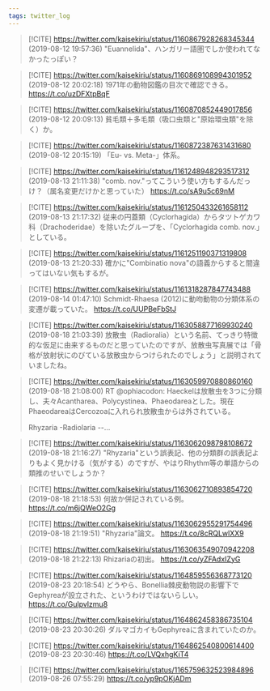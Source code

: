 ```yaml
---
tags: twitter_log
---
```


> [!CITE] https://twitter.com/kaisekiriu/status/1160867928268345344 (2019-08-12 19:57:36)
> "Euannelida"、ハンガリー語圏でしか使われてなかったっぽい？

> [!CITE] https://twitter.com/kaisekiriu/status/1160869108994301952 (2019-08-12 20:02:18)
> 1971年の動物図鑑の目次で確認できる。
> https://t.co/uzDFXtpBqF

> [!CITE] https://twitter.com/kaisekiriu/status/1160870852449017856 (2019-08-12 20:09:13)
> 貧毛類＋多毛類（吸口虫類と"原始環虫類"を除く）か。

> [!CITE] https://twitter.com/kaisekiriu/status/1160872387631431680 (2019-08-12 20:15:19)
> 「Eu- vs. Meta-」体系。

> [!CITE] https://twitter.com/kaisekiriu/status/1161248948293517312 (2019-08-13 21:11:38)
> "comb. nov."ってこういう使い方もするんだっけ？（属名変更だけかと思っていた）
> https://t.co/sA9u5c69nM

> [!CITE] https://twitter.com/kaisekiriu/status/1161250433261658112 (2019-08-13 21:17:32)
> 従来の円蓋類（Cyclorhagida）からタツトゲカワ科（Drachoderidae）を除いたグループを、「Cyclorhagida comb. nov.」としている。

> [!CITE] https://twitter.com/kaisekiriu/status/1161251190371319808 (2019-08-13 21:20:33)
> 確かに"Combinatio nova"の語義からすると間違ってはいない気もするが。

> [!CITE] https://twitter.com/kaisekiriu/status/1161318287847743488 (2019-08-14 01:47:10)
> Schmidt-Rhaesa (2012)に動吻動物の分類体系の変遷が載っていた。
> https://t.co/UUPBeFbStJ

> [!CITE] https://twitter.com/kaisekiriu/status/1163058877169930240 (2019-08-18 21:03:39)
> 放散虫（Radioralia）という名前、てっきり特徴的な仮足に由来するものだと思っていたのですが、放散虫写真展では「骨格が放射状にのびている放散虫からつけられたのでしょう」と説明されていましたね。

> [!CITE] https://twitter.com/kaisekiriu/status/1163059970880860160 (2019-08-18 21:08:00)
> RT @ophiacodon: Haeckelは放散虫を3つに分類し、夫々Acantharea、Polycystinea、Phaeodareaとした。現在PhaeodareaはCercozoaに入れられ放散虫からは外されている。
> 
> Rhyzaria
> -Radiolaria
> --…

> [!CITE] https://twitter.com/kaisekiriu/status/1163062098798108672 (2019-08-18 21:16:27)
> "Rhyzaria"という誤表記、他の分類群の誤表記よりもよく見かける（気がする）のですが、やはりRhythm等の単語からの類推のせいでしょうか？

> [!CITE] https://twitter.com/kaisekiriu/status/1163062710893854720 (2019-08-18 21:18:53)
> 何故か併記されている例。
> https://t.co/m6jQWeO2Gg

> [!CITE] https://twitter.com/kaisekiriu/status/1163062955291754496 (2019-08-18 21:19:51)
> "Rhyzaria"論文。
> https://t.co/8cRQLwlXX9

> [!CITE] https://twitter.com/kaisekiriu/status/1163063549070942208 (2019-08-18 21:22:13)
> Rhizariaの初出。
> https://t.co/yZFAdxIZyG

> [!CITE] https://twitter.com/kaisekiriu/status/1164859556368773120 (2019-08-23 20:18:54)
> どうやら、Bonellia棘皮動物説の影響下でGephyreaが設立された、というわけではないらしい。
> https://t.co/Gulpvlzmu8

> [!CITE] https://twitter.com/kaisekiriu/status/1164862458386735104 (2019-08-23 20:30:26)
> ダルマゴカイもGephyreaに含まれていたのか。

> [!CITE] https://twitter.com/kaisekiriu/status/1164862540800614400 (2019-08-23 20:30:46)
> https://t.co/LVQxhgKiT4

> [!CITE] https://twitter.com/kaisekiriu/status/1165759632523984896 (2019-08-26 07:55:29)
> https://t.co/yp9pOKjADm
